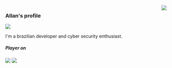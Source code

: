 <img align='right' src="https://github-readme-stats.vercel.app/api?username=allandiegoasilva&show_icons=true&cache_seconds=2300">

### Allan's profile

<img src="https://img.shields.io/static/v1?label=Overview&message=Allan&logo=GitHub">

<p>
  I'm a brazilian developer and cyber security enthusiast. 
</p>

##### Player on 
<p float="left">
<img src="https://img.shields.io/badge/player-Hack%20the%20box-green"/> 
<img src="https://img.shields.io/badge/player-Try%20hack%20me%20-white"/>
</p>
